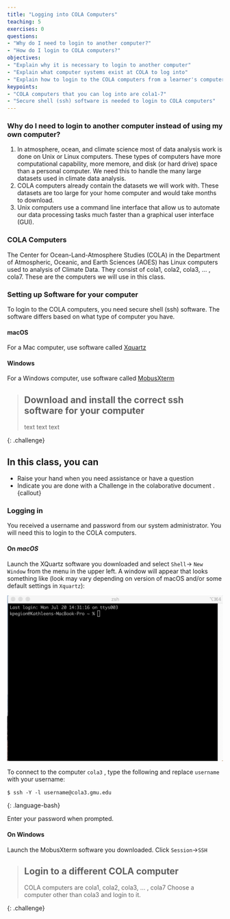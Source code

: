 ```yaml
---
title: "Logging into COLA Computers"
teaching: 5
exercises: 0
questions:
- "Why do I need to login to another computer?"
- "How do I login to COLA computers?"
objectives:
- "Explain why it is necessary to login to another computer"
- "Explain what computer systems exist at COLA to log into"
- "Explain how to login to the COLA computers from a learner's computer"
keypoints:
- "COLA computers that you can log into are cola1-7"
- "Secure shell (ssh) software is needed to login to COLA computers"
---
```

### Why do I need to login to another computer instead of using my own computer?
1. In atmosphere, ocean, and climate science most of data analysis work is done on Unix or Linux computers. These types of computers have more computational capability, more memore, and disk (or hard drive) space than a personal computer.  We need this to handle the many large datasets used in climate data analysis.  
2. COLA computers already contain the datasets we will work with.  These datasets are too large for your home computer and would take months to download. 
3. Unix computers use a command line interface that allow us to automate our data processing tasks much faster than a graphical user interface (GUI).  

### COLA Computers

The Center for Ocean-Land-Atmosphere Studies (COLA) in the Department of Atmospheric, Oceanic, and Earth Sciences (AOES) has Linux computers used to analysis of Climate Data.  They consist of cola1, cola2, cola3, ... , cola7.  These are the computers we will use in this class.  

### Setting up Software for your computer

To login to the COLA computers, you need secure shell (ssh) software. The software differs based on what type of computer you have. 

#### macOS
For a Mac computer, use software called [Xquartz](https://www.xquartz.org/)
#### Windows
For a Windows computer, use software called [MobusXterm](https://mobaxterm.mobatek.net/)


> ## Download and install the correct ssh software for your computer
>
> text
> text
> text
>
{: .challenge}

## In this class, you can
* Raise your hand when you need assistance or have a question
* Indicate you are done with a Challenge in the colaborative document
.{callout}

### Logging in

You received a username and password from our system administrator.  You will need this to login to the COLA computers.

#### On _macOS_
Launch the XQuartz software you downloaded and select `Shell`-> `New Window` from the menu in the upper left.
A window will appear that looks something like (look may vary depending on version of macOS and/or some default settings in `Xquartz`):

![Xquartz window](assets/img/Xquartz-open.png)

To connect to the computer `cola3` , type the following and replace `username` with your username:

~~~
$ ssh -Y -l username@cola3.gmu.edu
~~~
{: .language-bash}

Enter your password when prompted.

#### On Windows
Launch the MobusXterm software you downloaded.  Click `Session`->`SSH` 

> ## Login to a different COLA computer
>
> COLA computers are cola1, cola2, cola3, ... , cola7
> Choose a computer other than cola3 and login to it.
>
{: .challenge}
